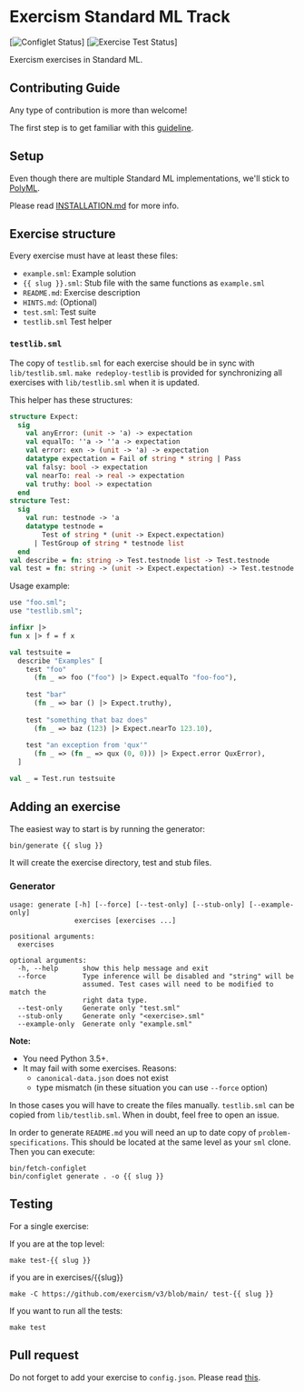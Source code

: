 # Exercism Standard ML Track

[![Configlet Status](https://github.com/exercism/sml/workflows/configlet/badge.svg)]
[![Exercise Test Status](https://github.com/exercism/sml/workflows/sml%20%2F%20main/badge.svg)]

Exercism exercises in Standard ML.

## Contributing Guide

Any type of contribution is more than welcome!

The first step is to get familiar with this [guideline](https://github.com/exercism/docs/tree/master/contributing-to-language-tracks/README.md).

## Setup

Even though there are multiple Standard ML implementations, we'll stick to [PolyML](http://polyml.org/).

Please read [INSTALLATION.md](docs/INSTALLATION.md) for more info.

## Exercise structure

Every exercise must have at least these files:

- `example.sml`: Example solution
- `{{ slug }}.sml`: Stub file with the same functions as `example.sml`
- `README.md`: Exercise description 
- `HINTS.md`: (Optional)
- `test.sml`: Test suite
- `testlib.sml` Test helper

### `testlib.sml`

The copy of `testlib.sml` for each exercise should be in sync with `lib/testlib.sml`.
`make redeploy-testlib` is provided for synchronizing all exercises with `lib/testlib.sml`
when it is updated.

This helper has these structures:

```sml
structure Expect:
  sig
    val anyError: (unit -> 'a) -> expectation
    val equalTo: ''a -> ''a -> expectation
    val error: exn -> (unit -> 'a) -> expectation
    datatype expectation = Fail of string * string | Pass
    val falsy: bool -> expectation
    val nearTo: real -> real -> expectation
    val truthy: bool -> expectation
  end
structure Test:
  sig
    val run: testnode -> 'a
    datatype testnode =
        Test of string * (unit -> Expect.expectation)
      | TestGroup of string * testnode list
  end
val describe = fn: string -> Test.testnode list -> Test.testnode
val test = fn: string -> (unit -> Expect.expectation) -> Test.testnode
```

Usage example:

```sml
use "foo.sml";
use "testlib.sml";

infixr |>
fun x |> f = f x

val testsuite =
  describe "Examples" [
    test "foo"
      (fn _ => foo ("foo") |> Expect.equalTo "foo-foo"),
    
    test "bar"
      (fn _ => bar () |> Expect.truthy),
    
    test "something that baz does"
      (fn _ => baz (123) |> Expect.nearTo 123.10),
    
    test "an exception from 'qux'"
      (fn _ => (fn _ => qux (0, 0))) |> Expect.error QuxError),
  ]

val _ = Test.run testsuite
```


## Adding an exercise

The easiest way to start is by running the generator:

```
bin/generate {{ slug }}
```

It will create the exercise directory, test and stub files.

### Generator

```
usage: generate [-h] [--force] [--test-only] [--stub-only] [--example-only]
                exercises [exercises ...]

positional arguments:
  exercises

optional arguments:
  -h, --help      show this help message and exit
  --force         Type inference will be disabled and "string" will be
                  assumed. Test cases will need to be modified to match the
                  right data type.
  --test-only     Generate only "test.sml"
  --stub-only     Generate only "<exercise>.sml"
  --example-only  Generate only "example.sml"
```

**Note:**
- You need Python 3.5+.
- It may fail with some exercises. Reasons:
  - `canonical-data.json` does not exist
  - type mismatch (in these situation you can use `--force` option)

In those cases you will have to create the files manually. `testlib.sml` can be copied from `lib/testlib.sml`. When in doubt, feel free to open an issue.

In order to generate `README.md` you will need an up to date copy of `problem-specifications`. This should be located at the same level as your `sml` clone. Then you can execute:

```
bin/fetch-configlet
bin/configlet generate . -o {{ slug }}
```

## Testing

For a single exercise:

If you are at the top level:

```
make test-{{ slug }}
```

if you are in exercises/{{slug}}

```
make -C https://github.com/exercism/v3/blob/main/ test-{{ slug }}
```

If you want to run all the tests:

```
make test
```

## Pull request

Do not forget to add your exercise to `config.json`. Please read [this](https://github.com/exercism/docs/blob/master/contributing/pull-request-guidelines.md).
